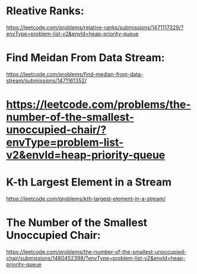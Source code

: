 # Rleative Ranks:
https://leetcode.com/problems/relative-ranks/submissions/1471117329/?envType=problem-list-v2&envId=heap-priority-queue

# Find Meidan From Data Stream:
https://leetcode.com/problems/find-median-from-data-stream/submissions/1471161352/

# https://leetcode.com/problems/the-number-of-the-smallest-unoccupied-chair/?envType=problem-list-v2&envId=heap-priority-queue

# K-th Largest Element in a Stream
https://leetcode.com/problems/kth-largest-element-in-a-stream/

# The Number of the Smallest Unoccupied Chair: 
https://leetcode.com/problems/the-number-of-the-smallest-unoccupied-chair/submissions/1480452398/?envType=problem-list-v2&envId=heap-priority-queue
